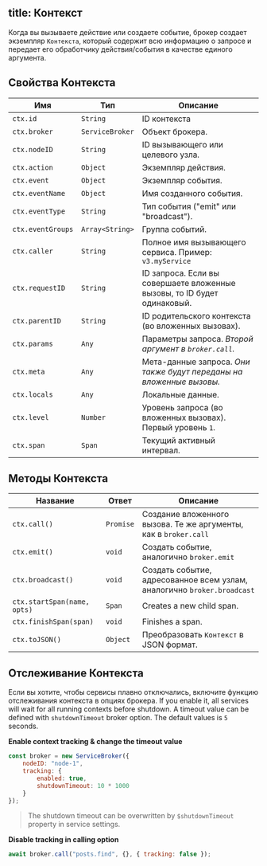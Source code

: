 title: Контекст
---

Когда вы вызываете действие или создаете событие, брокер создает экземпляр `Контекста`, который содержит всю информацию о запросе и передает его обработчику действия/события в качестве единого аргумента.

## Свойства Контекста

| Имя               | Тип                   | Описание                                                                 |
| ----------------- | --------------------- | ------------------------------------------------------------------------ |
| `ctx.id`          | `String`              | ID контекста                                                             |
| `ctx.broker`      | `ServiceBroker`       | Объект брокера.                                                          |
| `ctx.nodeID`      | `String`              | ID вызывающего или целевого узла.                                        |
| `ctx.action`      | `Object`              | Экземпляр действия.                                                      |
| `ctx.event`       | `Object`              | Экземпляр события.                                                       |
| `ctx.eventName`   | `Object`              | Имя созданного события.                                                  |
| `ctx.eventType`   | `String`              | Тип события ("emit" или "broadcast").                                    |
| `ctx.eventGroups` | `Array<String>` | Группа событий.                                                          |
| `ctx.caller`      | `String`              | Полное имя вызывающего сервиса. Пример: `v3.myService`                   |
| `ctx.requestID`   | `String`              | ID запроса. Если вы совершаете вложенные вызовы, то ID будет одинаковый. |
| `ctx.parentID`    | `String`              | ID родительского контекста (во вложенных вызовах).                       |
| `ctx.params`      | `Any`                 | Параметры запроса. *Второй аргумент в `broker.call`.*                    |
| `ctx.meta`        | `Any`                 | Мета-данные запроса. *Они также будут переданы на вложенные вызовы.*     |
| `ctx.locals`      | `Any`                 | Локальные данные.                                                        |
| `ctx.level`       | `Number`              | Уровень запроса (во вложенных вызовах). Первый уровень `1`.              |
| `ctx.span`        | `Span`                | Текущий активный интервал.                                               |

## Методы Контекста

| Название                    | Ответ     | Описание                                                                |
| --------------------------- | --------- | ----------------------------------------------------------------------- |
| `ctx.call()`                | `Promise` | Создание вложенного вызова. Те же аргументы, как в `broker.call`        |
| `ctx.emit()`                | `void`    | Создать событие, аналогично `broker.emit`                               |
| `ctx.broadcast()`           | `void`    | Создать событие, адресованное всем узлам, аналогично `broker.broadcast` |
| `ctx.startSpan(name, opts)` | `Span`    | Creates a new child span.                                               |
| `ctx.finishSpan(span)`      | `void`    | Finishes a span.                                                        |
| `ctx.toJSON()`              | `Object`  | Преобразовать `Контекст` в JSON формат.                                 |

## Отслеживание Контекста
Если вы хотите, чтобы сервисы плавно отключались, включите функцию отслеживания контекста в опциях брокера. If you enable it, all services will wait for all running contexts before shutdown. A timeout value can be defined with `shutdownTimeout` broker option. The default values is `5` seconds.

**Enable context tracking & change the timeout value**
```js
const broker = new ServiceBroker({
    nodeID: "node-1",
    tracking: {
        enabled: true,
        shutdownTimeout: 10 * 1000
    }
});
```

> The shutdown timeout can be overwritten by `$shutdownTimeout` property in service settings.

**Disable tracking in calling option**

```js
await broker.call("posts.find", {}, { tracking: false });
```